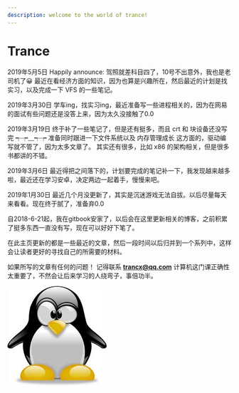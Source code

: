 ```yaml
---
description: welcome to the world of trance!
---
```


# Trance

2019年5月5日  Happily announce:  驾照就差科目四了，10号不出意外，我也是老司机了😀 最近在看经济方面的知识，因为也算是兴趣所在，然后最近的计划是找实习，以及完成一下 VFS 的一些笔记。

2019年3月30日  学车ing，找实习ing，最近准备写一些进程相关的，因为在网易的面试有些问题还是没答上来，因为太久没接触了0.0 

2019年3月19日 终于补了一些笔记了，但是还有挺多，而且 crt 和 块设备还没写完 ┭┮﹏┭┮ 准备同时跟进一下文件系统以及 内存管理成长 这方面的，驱动编写就不管了，因为太多文章了。 其实还有很多，比如 x86 的架构相关，但是很多书都讲的不错。

2019年3月6日  最近得把之间落下的，计划要完成的笔记补一下，我发现越来越多啦，最近还在学习安卓，决定两边一起着手，慢慢来吧。

2019年1月30日  最近几个月没更新了，其实是沉迷游戏无法自拔。以后尽量每天来看看。现在终于腻了，准备弃0.0



自2018-6-21起，我在gitbook安家了，以后会在这里更新相关的博客，之前积累了挺多东西一直没有写，现在可以好好下笔了。

在此主页更新的都是一些最近的文章，然后一段时间以后归并到一个系列中，这样会让读者更好的寻找自己的所需要的材料。

如果所写的文章有任何的问题！ 记得联系 **trancx@qq.com** 计算机这门课正确性太重要了，不然会让后来学习的人绕弯子，事倍功半。



![WELCOME](.gitbook/assets/images.jpeg)

